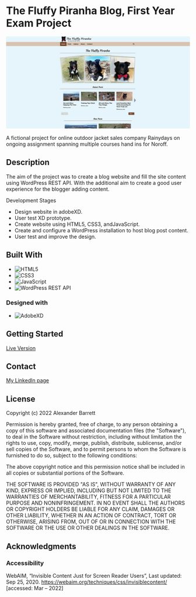 # The Fluffy Piranha Blog, First Year Exam Project

![Homepage Preview](/report_documentation/site_preview.jpg)

A fictional project for online outdoor jacket sales company Rainydays on ongoing assignment spanning multiple courses hand ins for Noroff.

## Description

The aim of the project was to create a blog website and fill the site content using WordPress REST API. With the additional aim to create a good user experience for the blogger adding content.

Development Stages

- Design website in adobeXD.
- User test XD prototype.
- Create website using HTML5, CSS3, andJavaScript.
- Create and configure a WordPress installation to host blog post content.
- User test and improve the design.

## Built With

- ![HTML5](https://img.shields.io/badge/-HTML5-E34F26?logo=html5&logoColor=white&logoWidth=30&style=plastic)
- ![CSS3](https://img.shields.io/badge/-CSS3-1572B6?logo=css3&logoColor=white&logoWidth=30&style=plastic)
- ![JavaScript](https://img.shields.io/badge/-JavaScript-F7DF1E?logo=javascript&logoColor=white&logoWidth=30&style=plastic)
- ![WordPress REST API](https://img.shields.io/badge/-WordPress%20REST%20API-21759B?logo=wordpress&logoColor=white&logoWidth=30&style=plastic)

### Designed with

- ![AdobeXD](https://img.shields.io/badge/-Adobe%20XD-FF61F6?logo=adobe%20xd&logoColor=white&logoWidth=30&style=plastic)

## Getting Started

[Live Version](https://deft-scone-ef0e91.netlify.app/index.html)

## Contact

[My LinkedIn page](https://www.linkedin.com/in/alexander-barrett-64568a47/)

## License

Copyright (c) 2022 Alexander Barrett

Permission is hereby granted, free of charge, to any person obtaining a copy
of this software and associated documentation files (the "Software"), to deal
in the Software without restriction, including without limitation the rights
to use, copy, modify, merge, publish, distribute, sublicense, and/or sell
copies of the Software, and to permit persons to whom the Software is
furnished to do so, subject to the following conditions:

The above copyright notice and this permission notice shall be included in all
copies or substantial portions of the Software.

THE SOFTWARE IS PROVIDED "AS IS", WITHOUT WARRANTY OF ANY KIND, EXPRESS OR
IMPLIED, INCLUDING BUT NOT LIMITED TO THE WARRANTIES OF MERCHANTABILITY,
FITNESS FOR A PARTICULAR PURPOSE AND NONINFRINGEMENT. IN NO EVENT SHALL THE
AUTHORS OR COPYRIGHT HOLDERS BE LIABLE FOR ANY CLAIM, DAMAGES OR OTHER
LIABILITY, WHETHER IN AN ACTION OF CONTRACT, TORT OR OTHERWISE, ARISING FROM,
OUT OF OR IN CONNECTION WITH THE SOFTWARE OR THE USE OR OTHER DEALINGS IN THE
SOFTWARE.

## Acknowledgments

### Accessibility

WebAIM, “Invisible Content Just for Screen Reader Users”, Last updated: Sep 25, 2020. https://webaim.org/techniques/css/invisiblecontent/ [accessed: Mar – 2022]
